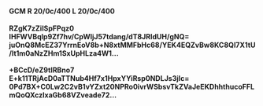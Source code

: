 #### GCM R 20/0c/400 L 20/0c/400
**RZgK7zZiISpFPqz0**<br/>**IHFWVBqlp9Zf7hv/CpWljJ57tdang/dT8JRIdUH/gNQ=**<br/>**juOnQ8McEZ37YrrnEoV8b+N8xtMMFbHc68/YEK4EQZvBw8KC8QI7X1tU/lt1m0aNzZHm1SxUpHLza4W1...**<br/><br/>
**+BCcD/eZ9tIRBno7**<br/>**E+k11TRjAcD0aTTNub4Hf7x1HpxYYiRsp0NDLJs3jIc=**<br/>**0Pd7BX+C0Lw2C2vB1vYZxt20NPRo0ivrWSbsvTkZVaJeEKDhhthucoFFLmQoQXczlxaGb68VZveade72...**